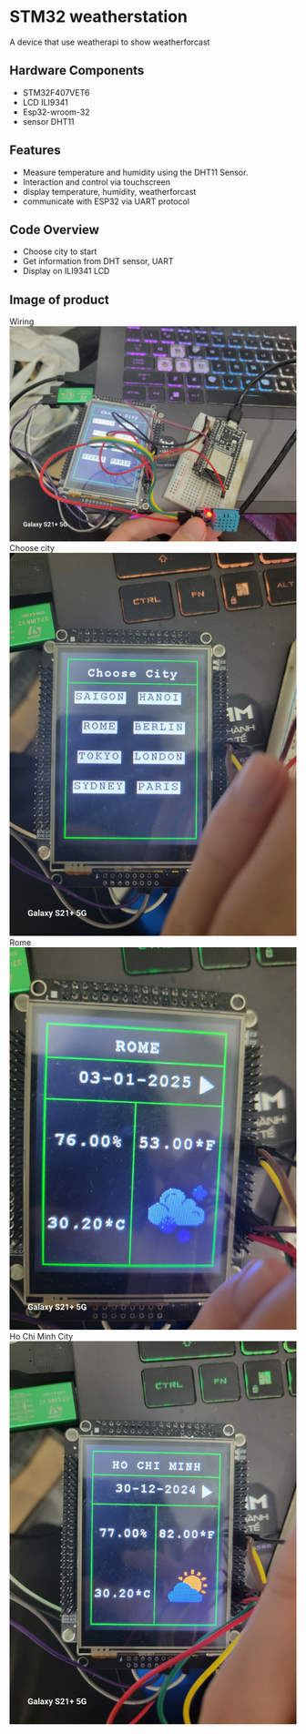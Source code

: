 # STM32 weatherstation 

A device that use weatherapi to show weatherforcast

## Hardware Components

- STM32F407VET6 
- LCD ILI9341
- Esp32-wroom-32
- sensor DHT11

## Features

- Measure temperature and humidity using the DHT11 Sensor.
- Interaction and control via touchscreen
- display temperature, humidity, weatherforcast
- communicate with ESP32 via UART protocol
## Code Overview

-	Choose city to start
-   Get information from DHT sensor, UART
-   Display on ILI9341 LCD

## Image of product
Wiring
![](weatherstation/Picture1.jpg)    
Choose city
![](weatherstation/Picture2.jpg)  
Rome
![](weatherstation/Picture3.jpg)  
Ho Chi Minh City
![](weatherstation/Picture4.jpg)  



